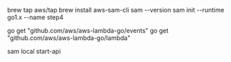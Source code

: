 
brew tap aws/tap
brew install aws-sam-cli
sam --version
sam init --runtime go1.x --name step4


go get "github.com/aws/aws-lambda-go/events"
go get "github.com/aws/aws-lambda-go/lambda"

sam local start-api